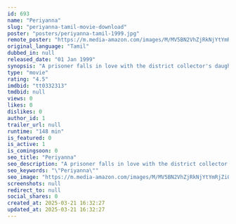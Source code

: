 ```yaml
---
id: 693
name: "Periyanna"
slug: "periyanna-tamil-movie-download"
poster: "posters/periyanna-tamil-1999.jpg"
remote_poster: "https://m.media-amazon.com/images/M/MV5BN2VhZjRkNjYtYmRjZi00M2QyLTk2YzAtZmY4NWUyMGIxMThjXkEyXkFqcGdeQXVyODE0NjUxNzY@._V1_SX300.jpg"
original_language: "Tamil"
dubbed_in: null
released_date: "01 Jan 1999"
synopsis: "A prisoner falls in love with the district collector's daughter while giving her music lessons. Fearing opposition, they elope to a village and befriend the village chief who vows to get them married."
type: "movie"
rating: "4.5"
imdbid: "tt0332313"
tmdbid: null
views: 0
likes: 0
dislikes: 0
author_id: 1
trailer_url: null
runtime: "148 min"
is_featured: 0
is_active: 1
is_comingsoon: 0
seo_title: "Periyanna"
seo_description: "A prisoner falls in love with the district collector's daughter while giving her music lessons. Fearing opposition, they elope to a village and befriend the village chief who vows to get them married."
seo_keywords: "\"Periyanna\""
seo_image: "https://m.media-amazon.com/images/M/MV5BN2VhZjRkNjYtYmRjZi00M2QyLTk2YzAtZmY4NWUyMGIxMThjXkEyXkFqcGdeQXVyODE0NjUxNzY@._V1_SX300.jpg"
screenshots: null
redirect_to: null
social_shares: 0
created_at: 2025-03-21 16:32:27
updated_at: 2025-03-21 16:32:27
---
```


